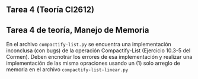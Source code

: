 ## Tarea 4 (Teoría CI2612)

## Tarea 4 de teoría, Manejo de Memoria

En el archivo `compactify-list.py` se encuentra una implementación inconclusa (con bugs) de la operación Compactify-List (Ejercicio 10.3-5 del Cormen). Deben encnotrar los errores de esa implementación y realizar una implementación de las misma opraciones usando un (1) solo arreglo de memoria en el archivo `compactify-list-linear.py`

